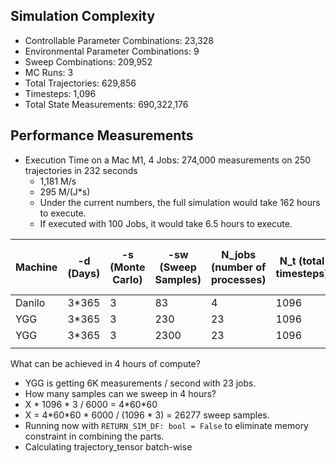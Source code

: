 ## Simulation Complexity

- Controllable Parameter Combinations: 23,328
- Environmental Parameter Combinations: 9
- Sweep Combinations: 209,952
- MC Runs: 3
- Total Trajectories: 629,856
- Timesteps: 1,096
- Total State Measurements: 690,322,176

## Performance Measurements
- Execution Time on a Mac M1, 4 Jobs: 274,000 measurements on 250 trajectories in 232 seconds
  - 1,181 M/s
  - 295 M/(J*s)
  - Under the current numbers, the full simulation would take 162 hours to execute.
  - If executed with 100 Jobs, it would take 6.5 hours to execute.
 


| Machine | -d (Days) | -s (Monte Carlo) | -sw (Sweep Samples) | N_jobs (number of processes) | N_t (total timesteps) | N_sweeps (sweeps per process) | N_mc | N_trajectories | N_measurements | Duration(s) | M/s      | M/(J\*S) | Dataset Compressed | Dataset in Memory |
| ------- | --------- | ---------------- | ------------------- | ---------------------------- | --------------------- | ----------------------------- | ---- | -------------- | -------------- | ----------- | -------- | -------- | ------------------ | ----------------- |
| Danilo  | 3*365     | 3                | 83                  | 4                            | 1096                  | 10                            | 3    | 250            | 274,000        | 232         | 1,181    | 295      | x                  | x                 |
| YGG     | 3*365     | 3                | 230                 | 23                           | 1096                  | 5                             | 3    | 690            | 756,240        | 126         | 6,001.88 | 260.95   | 137MB              | 0.69GB            |
| YGG     | 3*365     | 3                | 2300                | 23                           | 1096                  | 5                             | 3    | 6900           | 7,562,400      | 1,261.71    | 5,993.78 | 260.60   | 1.4GB              | 6.9GB             |
|         |           |                  |                     |                              |                       |                               |      |                |                |             |          |          |                    |                   |

What can be achieved in 4 hours of compute?
- YGG is getting 6K measurements / second with 23 jobs.
- How many samples can we sweep in 4 hours?
- X * 1096 * 3 / 6000 = 4\*60\*60
- X = 4\*60\*60 * 6000 / (1096 * 3) = 26277 sweep samples.
- Running now with `RETURN_SIM_DF: bool = False` to eliminate memory constraint in combining the parts.
- Calculating trajectory_tensor batch-wise 


